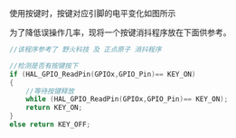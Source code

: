 使用按键时，按键对应引脚的电平变化如图所示

为了降低误操作几率，现将一个按键消抖程序放在下面供参考。



``` C
//该程序参考了 野火科技 及 正点原子 消抖程序

//检测是否有按键按下
if (HAL_GPIO_ReadPin(GPIOx,GPIO_Pin)== KEY_ON)
{
    //等待按键释放
    while (HAL_GPIO_ReadPin(GPIOx,GPIO_Pin)== KEY_ON);
    return KEY_ON;
}
else return KEY_OFF;
```
